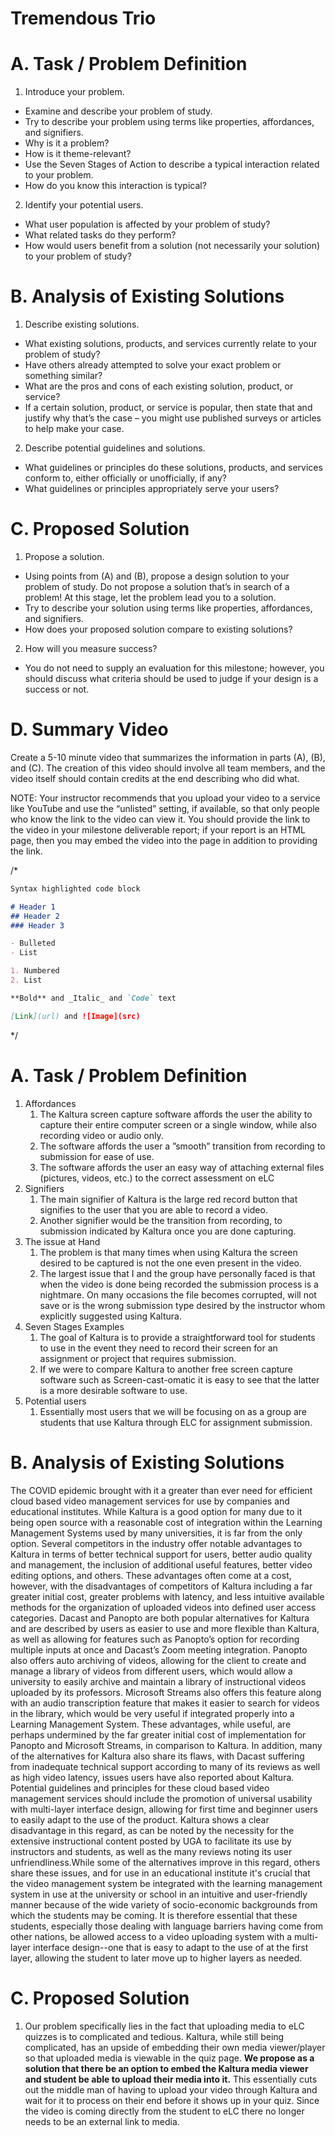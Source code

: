 
# Tremendous Trio
# A. Task / Problem Definition

1. Introduce your problem.
- Examine and describe your problem of study. 
- Try to describe your problem using terms like properties, affordances, and signifiers.
- Why is it a problem? 
- How is it theme-relevant? 
- Use the Seven Stages of Action to describe a typical interaction related to your problem. 
- How do you know this interaction is typical?

2. Identify your potential users.
- What user population is affected by your problem of study? 
- What related tasks do they perform? 
- How would users benefit from a solution (not necessarily your solution) to your problem of study?


# B. Analysis of Existing Solutions

1. Describe existing solutions.
- What existing solutions, products, and services currently relate to your problem of study? 
- Have others already attempted to solve your exact problem or something similar? 
- What are the pros and cons of each existing solution, product, or service? 
- If a certain solution, product, or service is popular, then state that and justify why that’s the case – you might use published surveys or articles to help make your case.

2. Describe potential guidelines and solutions.
- What guidelines or principles do these solutions, products, and services conform to, either officially or unofficially, if any? 
- What guidelines or principles appropriately serve your users?

# C. Proposed Solution

1. Propose a solution.
- Using points from (A) and (B), propose a design solution to your problem of study. Do not propose a solution that’s in search of a problem! At this stage, let the problem lead you to a solution. 
- Try to describe your solution using terms like properties, affordances, and signifiers. 
- How does your proposed solution compare to existing solutions?

2. How will you measure success?
- You do not need to supply an evaluation for this milestone; however, you should discuss what criteria should be used to judge if your design is a success or not.

# D. Summary Video

Create a 5-10 minute video that summarizes the information in parts (A), (B), and (C). The creation of this video should involve all team members, and the video itself should contain credits at the end describing who did what.

NOTE: Your instructor recommends that you upload your video to a service like YouTube and use the “unlisted” setting, if available, so that only people who know the link to the video can view it. You should provide the link to the video in your milestone deliverable report; if your report is an HTML page, then you may embed the video into the page in addition to providing the link.

/*

```markdown
Syntax highlighted code block

# Header 1
## Header 2
### Header 3

- Bulleted
- List

1. Numbered
2. List

**Bold** and _Italic_ and `Code` text

[Link](url) and ![Image](src)
```
*/

# A. Task / Problem Definition

1)	Affordances
	1.	The Kaltura screen capture software affords the user the ability to capture their entire computer screen or a single window, while also recording video or audio only. 
	2.	The software affords the user a ”smooth” transition from recording to submission for ease of use.
	3.	The software affords the user an easy way of attaching external files (pictures, videos, etc.) to the correct assessment on eLC
2)	Signifiers
	1.	The main signifier of Kaltura is the large red record button that signifies to the user that you are able to record a video.
	2.	Another signifier would be the transition from recording, to submission indicated by Kaltura once you are done capturing.
3)	The issue at Hand
	1.	The problem is that many times when using Kaltura the screen desired to be captured is not the one even present in the video.
	2.	The largest issue that I and the group have personally faced is that when the video is done being recorded the submission process is a nightmare. On many occasions the file becomes corrupted, will not save or is the wrong submission type desired by the instructor whom explicitly suggested using Kaltura.
4)	Seven Stages Examples
	1. The goal of Kaltura is to provide a straightforward tool for students to use in the event they need to record their screen for an assignment or project that requires submission.
	7. If we were to compare Kaltura to another free screen capture software such as Screen-cast-omatic it is easy to see that the latter is a more desirable software to use.
5)	Potential users
	1.	Essentially most users that we will be focusing on as a group are students that use Kaltura through ELC for assignment submission.


# B. Analysis of Existing Solutions
The COVID epidemic brought with it a greater than ever need for efficient cloud based
video management services for use by companies and educational institutes. While Kaltura is a
good option for many due to it being open source with a reasonable cost of integration within the
Learning Management Systems used by many universities, it is far from the only option.
Several competitors in the industry offer notable advantages to Kaltura in terms of better
technical support for users, better audio quality and management, the inclusion of additional
useful features, better video editing options, and others. These advantages often come at a
cost, however, with the disadvantages of competitors of Kaltura including a far greater initial
cost, greater problems with latency, and less intuitive available methods for the organization of
uploaded videos into defined user access categories. Dacast and Panopto are both popular
alternatives for Kaltura and are described by users as easier to use and more flexible than
Kaltura, as well as allowing for features such as Panopto’s option for recording multiple inputs at
once and Dacast’s Zoom meeting integration. Panopto also offers auto archiving of videos,
allowing for the client to create and manage a library of videos from different users, which would
allow a university to easily archive and maintain a library of instructional videos uploaded by its
professors. Microsoft Streams also offers this feature along with an audio transcription feature
that makes it easier to search for videos in the library, which would be very useful if integrated
properly into a Learning Management System. These advantages, while useful, are perhaps
undermined by the far greater initial cost of implementation for Panopto and Microsoft Streams,
in comparison to Kaltura. In addition, many of the alternatives for Kaltura also share its flaws,
with Dacast suffering from inadequate technical support according to many of its reviews as well
as high video latency, issues users have also reported about Kaltura.
Potential guidelines and principles for these cloud based video management services
should include the promotion of universal usability with multi-layer interface design,
allowing for first time and beginner users to easily adapt to the use of the product.
Kaltura shows a clear disadvantage in this regard, as can be noted by the necessity for
the extensive instructional content posted by UGA to facilitate its use by instructors and
students, as well as the many reviews noting its user unfriendliness.While some of the
alternatives improve in this regard, others share these issues, and for use in an educational
institute it's crucial that the video management system be integrated with the learning
management system in use at the university or school in an intuitive and user-friendly manner
because of the wide variety of socio-economic backgrounds from which the students may be
coming. It is therefore essential that these students, especially those dealing with language
barriers having come from other nations, be allowed access to a video uploading system with a
multi-layer interface design--one that is easy to adapt to the use of at the first layer, allowing the
student to later move up to higher layers as needed.


# C. Proposed Solution
1. Our problem specifically lies in the fact that uploading media to eLC quizzes is to complicated and tedious. Kaltura, while still being complicated, has an upside of embedding their own media viewer/player so that uploaded media is viewable in the quiz page. **We propose as a solution that there be an option to embed the Kaltura media viewer and student be able to upload their media into it.** This essentially cuts out the middle man of having to upload your video through Kaltura and wait for it to process on their end before it shows up in your quiz. Since the video is coming directly from the student to eLC there no longer needs to be an external link to media.

